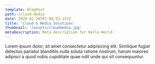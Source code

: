 ```yaml
---
template: BlogPost
path: /cloud-media
date: 2020-02-20T07:08:53.137Z
title: 'Cloud & Media Solutions'
thumbnail: '/assets/cloudmedia.jpg'
metaDescription: Meta description for Hello World
---
```


Lorem ipsum dolor, sit amet consectetur adipisicing elit. Similique fugiat delectus pariatur blanditiis nulla soluta ratione nostrum, harum maiores adipisci a quod nobis cupiditate quae odit unde qui sit consequuntur.
